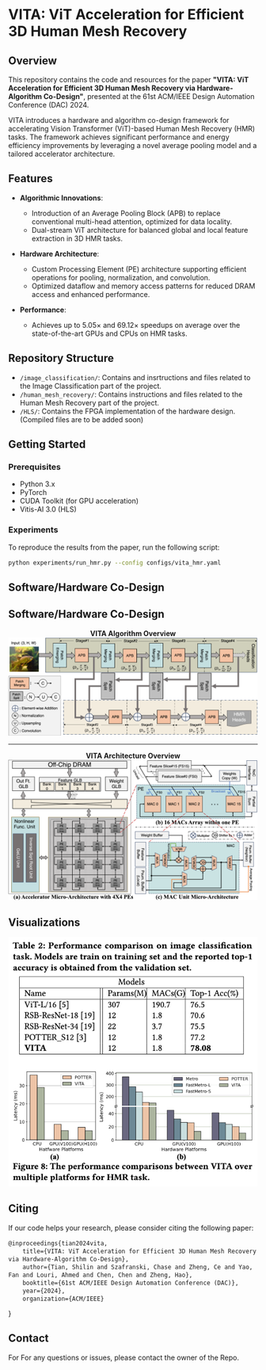 
# VITA: ViT Acceleration for Efficient 3D Human Mesh Recovery

## Overview

This repository contains the code and resources for the paper **"VITA: ViT Acceleration for Efficient 3D Human Mesh Recovery via Hardware-Algorithm Co-Design"**, presented at the 61st ACM/IEEE Design Automation Conference (DAC) 2024.

VITA introduces a hardware and algorithm co-design framework for accelerating Vision Transformer (ViT)-based Human Mesh Recovery (HMR) tasks. The framework achieves significant performance and energy efficiency improvements by leveraging a novel average pooling model and a tailored accelerator architecture.

## Features

- **Algorithmic Innovations**:
  - Introduction of an Average Pooling Block (APB) to replace conventional multi-head attention, optimized for data locality.
  - Dual-stream ViT architecture for balanced global and local feature extraction in 3D HMR tasks.

- **Hardware Architecture**:
  - Custom Processing Element (PE) architecture supporting efficient operations for pooling, normalization, and convolution.
  - Optimized dataflow and memory access patterns for reduced DRAM access and enhanced performance.

- **Performance**:
  - Achieves up to 5.05× and 69.12× speedups on average over the state-of-the-art GPUs and CPUs on HMR tasks.

## Repository Structure

- `/image_classification/`: Contains and insrtructions and files related to the Image Classification part of the project.
- `/human_mesh_recovery/`: Contains instructions and files related to the Human Mesh Recovery part of the project.
- `/HLS/`: Contains the FPGA implementation of the hardware design.(Compiled files are to be added soon)

## Getting Started

### Prerequisites

- Python 3.x
- PyTorch
- CUDA Toolkit (for GPU acceleration)
- Vitis-AI 3.0 (HLS)

### Experiments

To reproduce the results from the paper, run the following script:

```bash
python experiments/run_hmr.py --config configs/vita_hmr.yaml
```

## Software/Hardware Co-Design

## Software/Hardware Co-Design

<p align="center">
  <strong>VITA Algorithm Overview</strong><br>
  <img src="./img/vita_algorithm.png" alt="VITA Algorithm Overview" title="VITA Algorithm Overview">
</p>

<hr>

<p align="center">
  <strong>VITA Architecture Overview</strong><br>
  <img src="./img/vita_arch.png" alt="VITA Architecture Overview" title="VITA Architecture Overview">  
</p>

## Visualizations

<p align="center">
  <img src="./img/vita_results.png" alt="VITA Results">
</p>

## Citing

If our code helps your research, please consider citing the following paper:

    @inproceedings{tian2024vita,
        title={VITA: ViT Acceleration for Efficient 3D Human Mesh Recovery via Hardware-Algorithm Co-Design},
        author={Tian, Shilin and Szafranski, Chase and Zheng, Ce and Yao, Fan and Louri, Ahmed and Chen, Chen and Zheng, Hao},
        booktitle={61st ACM/IEEE Design Automation Conference (DAC)},
        year={2024},
        organization={ACM/IEEE}
}

## Contact

For For any questions or issues, please contact the owner of the Repo.